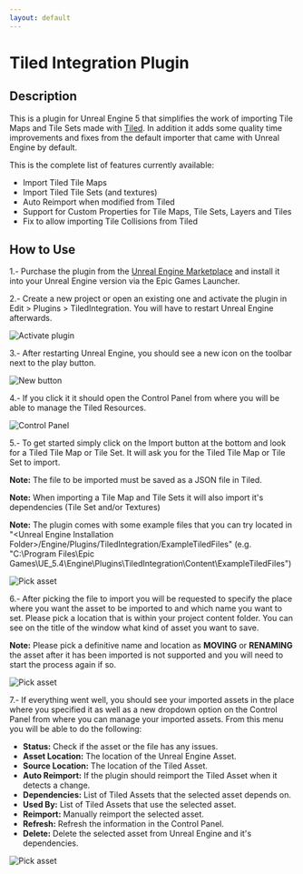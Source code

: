 ```yaml
---
layout: default
---
```


# Tiled Integration Plugin

## Description

This is a plugin for Unreal Engine 5 that simplifies the work of importing Tile Maps and Tile Sets made with [Tiled](https://www.mapeditor.org/). In addition it adds some quality time improvements and fixes from the default importer that came with Unreal Engine by default. 

This is the complete list of features currently available:

* Import Tiled Tile Maps
* Import Tiled Tile Sets (and textures)
* Auto Reimport when modified from Tiled
* Support for Custom Properties for Tile Maps, Tile Sets, Layers and Tiles
* Fix to allow importing Tile Collisions from Tiled

## How to Use
1.- Purchase the plugin from the [Unreal Engine Marketplace](https://www.unrealengine.com/marketplace/en-US/store) and install it into your Unreal Engine version via the Epic Games Launcher.

2.- Create a new project or open an existing one and activate the plugin in Edit > Plugins > TiledIntegration. You will have to restart Unreal Engine afterwards.

![Activate plugin](https://davidonete.github.io/assets/images/tiled_integration_plugin/activate_plugin.jpg)

3.- After restarting Unreal Engine, you should see a new icon on the toolbar next to the play button. 

![New button](https://davidonete.github.io/assets/images/tiled_integration_plugin/new_button.jpg)

4.- If you click it it should open the Control Panel from where you will be able to manage the Tiled Resources.

![Control Panel](https://davidonete.github.io/assets/images/tiled_integration_plugin/control_panel.jpg)

5.- To get started simply click on the Import button at the bottom and look for a Tiled Tile Map or Tile Set. It will ask you for the Tiled Tile Map or Tile Set to import.
   
**Note:** The file to be imported must be saved as a JSON file in Tiled.

**Note:** When importing a Tile Map and Tile Sets it will also import it's dependencies (Tile Set and/or Textures)

**Note:** The plugin comes with some example files that you can try located in "\<Unreal Engine Installation Folder\>/Engine/Plugins/TiledIntegration/ExampleTiledFiles" (e.g. "C:\Program Files\Epic Games\UE_5.4\Engine\Plugins\TiledIntegration\Content\ExampleTiledFiles")

![Pick asset](https://davidonete.github.io/assets/images/tiled_integration_plugin/pick_asset.jpg)

6.- After picking the file to import you will be requested to specify the place where you want the asset to be imported to and which name you want to set. Please pick a location that is within your project content folder. You can see on the title of the window what kind of asset you want to save.

**Note:** Please pick a definitive name and location as **MOVING** or **RENAMING** the asset after it has been imported is not supported and you will need to start the process again if so.

![Pick asset](https://davidonete.github.io/assets/images/tiled_integration_plugin/save_asset.jpg)

7.- If everything went well, you should see your imported assets in the place where you specified it as well as a new dropdown option on the Control Panel from where you can manage your imported assets. From this menu you will be able to do the following:
   - **Status:** Check if the asset or the file has any issues.
   - **Asset Location:** The location of the Unreal Engine Asset.
   - **Source Location:** The location of the Tiled Asset.
   - **Auto Reimport:** If the plugin should reimport the Tiled Asset when it detects a change.
   - **Dependencies:** List of Tiled Assets that the selected asset depends on.
   - **Used By:** List of Tiled Assets that use the selected asset.
   - **Reimport:** Manually reimport the selected asset.
   - **Refresh:** Refresh the information in the Control Panel.
   - **Delete:** Delete the selected asset from Unreal Engine and it's dependencies.

![Pick asset](https://davidonete.github.io/assets/images/tiled_integration_plugin/imported_assets.jpg)
